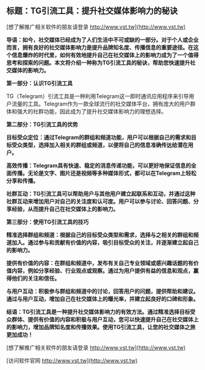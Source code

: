 ## **标题：TG引流工具：提升社交媒体影响力的秘诀**

[想了解推广相关软件的朋友请登录 http://www.vst.tw](http://www.vst.tw)

**导语：如今，社交媒体已经成为了人们生活中不可或缺的一部分。对于个人或企业而言，拥有良好的社交媒体影响力是提升品牌知名度、传播信息的重要途径。在这个信息爆炸的时代里，如何有效地提升自己在社交媒体上的影响力成为了一个值得思考和探索的问题。本文将介绍一种称为TG引流工具的秘诀，帮助您快速提升社交媒体的影响力。**

**第一部分：认识TG引流工具**

TG（Telegram）引流工具是一种利用Telegram这一即时通讯应用程序来引导用户流量的工具。Telegram作为一款全球流行的社交媒体平台，拥有庞大的用户群体和强大的社群功能，因此成为了提升社交媒体影响力的理想选择。

**第二部分：TG引流工具的优势**

**目标受众定位：通过Telegram的群组和频道功能，用户可以根据自己的需求和目标受众类型，选择加入相关的群组或频道，以便将自己的信息准确传达给潜在用户。**

**高效传播：Telegram具有快速、稳定的消息传递功能，可以更好地保证信息的全面传播。无论是文字、图片还是视频等多种媒体形式，都可以在Telegram上轻松分享和传播。**

**社群互动：TG引流工具可以帮助用户与其他用户建立起联系和互动，并通过这种社群互动来增加用户对自己的关注度和认可度。用户可以参与讨论、回答问题、分享经验，从而提升自己在社交媒体上的影响力。**

**第三部分：使用TG引流工具的技巧**

**精准选择群组和频道：根据自己的目标受众类型和需求，选择与之相关的群组和频道加入。通过参与和贡献有价值的内容，吸引目标受众的关注，并逐渐建立起自己的影响力。**

**提供有价值的内容：在群组和频道中，发布有关自己专业领域或感兴趣话题的有价值内容，例如分享经验、行业观点或观察。通过为用户提供有益的信息和观点，赢得他们的关注和信任。**

**与用户互动：积极参与群组和频道中的讨论，回答用户的问题，提供帮助和建议。通过与用户互动，增加自己在社交媒体上的曝光率，并建立起良好的口碑和形象。**

**结语：TG引流工具是一种提升社交媒体影响力的有效方法。通过精准选择目标受众群体、提供有价值的内容和积极与用户互动，您可以快速提升自己在社交媒体上的影响力，增加品牌知名度和传播效果。使用TG引流工具，让您的社交媒体之旅更加成功！**

[想了解推广相关软件的朋友请登录 http://www.vst.tw](http://www.vst.tw)


[访问软件官网 http://www.vst.tw](http://www.vst.tw)
